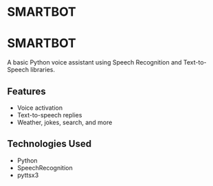 # SMARTBOT
# SMARTBOT

A basic Python voice assistant using Speech Recognition and Text-to-Speech libraries.

## Features
- Voice activation
- Text-to-speech replies
- Weather, jokes, search, and more

## Technologies Used
- Python
- SpeechRecognition
- pyttsx3

